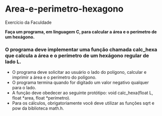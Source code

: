 # Area-e-perimetro-hexagono
Exercício da Faculdade 

**Faça um programa, em linguagem C, para calcular a área e o perímetro de um hexágono.** 

### O programa deve implementar uma função chamada calc_hexa que calcula a área e o perímetro de um hexágono regular de lado L. 

- O programa deve solicitar ao usuário o lado do polígono, calcular e imprimir a área e o perímetro do polígono. 
- O programa termina quando for digitado um valor negativo qualquer para o lado. 
- A função deve obedecer ao seguinte protótipo: void calc_hexa(float L, float *area, float *perimetro). 
- Para os cálculos, obrigatoriamente você deve utilizar as funções sqrt e pow da biblioteca math.h.
